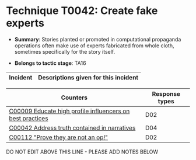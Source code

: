 # Technique T0042: Create fake experts

* **Summary**: Stories planted or promoted in computational propaganda operations often make use of experts fabricated from whole cloth, sometimes specifically for the story itself. 

* **Belongs to tactic stage**: TA16


| Incident | Descriptions given for this incident |
| -------- | -------------------- |



| Counters | Response types |
| -------- | -------------- |
| [C00009 Educate high profile influencers on best practices](../generated_pages/counters/C00009.md) | D02 |
| [C00042 Address truth contained in narratives](../generated_pages/counters/C00042.md) | D04 |
| [C00112 "Prove they are not an op!"](../generated_pages/counters/C00112.md) | D02 |


DO NOT EDIT ABOVE THIS LINE - PLEASE ADD NOTES BELOW